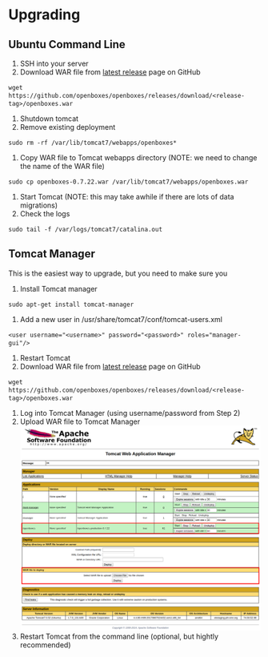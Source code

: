 # Upgrading 

## Ubuntu Command Line
1. SSH into your server
1. Download WAR file from [latest release](https://github.com/openboxes/openboxes/releases/latest) page on GitHub
```
wget https://github.com/openboxes/openboxes/releases/download/<release-tag>/openboxes.war
```
1. Shutdown tomcat 
1. Remove existing deployment
```
sudo rm -rf /var/lib/tomcat7/webapps/openboxes*
```
1. Copy WAR file to Tomcat webapps directory (NOTE: we need to change the name of the WAR file)
```
sudo cp openboxes-0.7.22.war /var/lib/tomcat7/webapps/openboxes.war
```
1. Start Tomcat (NOTE: this may take awhile if there are lots of data migrations)
1. Check the logs 
```
sudo tail -f /var/logs/tomcat7/catalina.out
```


## Tomcat Manager
This is the easiest way to upgrade, but you need to make sure you 
1. Install Tomcat manager
```
sudo apt-get install tomcat-manager
```
1. Add a new user in /usr/share/tomcat7/conf/tomcat-users.xml
```
<user username="<username>" password="<password>" roles="manager-gui"/>
```
1. Restart Tomcat
1. Download WAR file from [latest release](https://github.com/openboxes/openboxes/releases/latest) page on GitHub
```
wget https://github.com/openboxes/openboxes/releases/download/<release-tag>/openboxes.war
```
1. Log into Tomcat Manager (using username/password from Step 2)
1. Upload WAR file to Tomcat Manager
![Profit](../img/upgrading-tomcat-manager-upload-war.png)
1. Restart Tomcat from the command line (optional, but hightly recommended)
